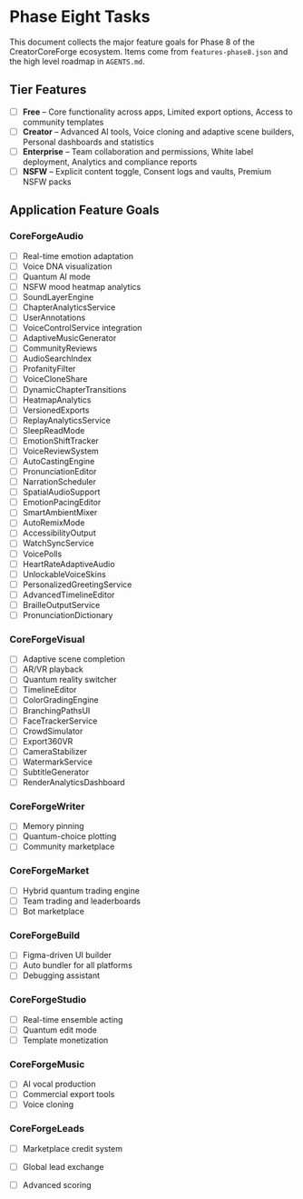# Phase Eight Tasks

This document collects the major feature goals for Phase 8 of the CreatorCoreForge ecosystem. Items come from `features-phase8.json` and the high level roadmap in `AGENTS.md`.

## Tier Features

- [ ] **Free** – Core functionality across apps, Limited export options, Access to community templates
- [ ] **Creator** – Advanced AI tools, Voice cloning and adaptive scene builders, Personal dashboards and statistics
- [ ] **Enterprise** – Team collaboration and permissions, White label deployment, Analytics and compliance reports
- [ ] **NSFW** – Explicit content toggle, Consent logs and vaults, Premium NSFW packs

## Application Feature Goals

### CoreForgeAudio
- [ ] Real-time emotion adaptation
- [ ] Voice DNA visualization
- [ ] Quantum AI mode
- [ ] NSFW mood heatmap analytics
- [ ] SoundLayerEngine
- [ ] ChapterAnalyticsService
- [ ] UserAnnotations
- [ ] VoiceControlService integration
- [ ] AdaptiveMusicGenerator
- [ ] CommunityReviews
- [ ] AudioSearchIndex
- [ ] ProfanityFilter
- [ ] VoiceCloneShare
- [ ] DynamicChapterTransitions
- [ ] HeatmapAnalytics
- [ ] VersionedExports
- [ ] ReplayAnalyticsService
- [ ] SleepReadMode
- [ ] EmotionShiftTracker
- [ ] VoiceReviewSystem
- [ ] AutoCastingEngine
- [ ] PronunciationEditor
- [ ] NarrationScheduler
- [ ] SpatialAudioSupport
- [ ] EmotionPacingEditor
- [ ] SmartAmbientMixer
- [ ] AutoRemixMode
- [ ] AccessibilityOutput
- [ ] WatchSyncService
- [ ] VoicePolls
- [ ] HeartRateAdaptiveAudio
- [ ] UnlockableVoiceSkins
- [ ] PersonalizedGreetingService
- [ ] AdvancedTimelineEditor
- [ ] BrailleOutputService
- [ ] PronunciationDictionary

### CoreForgeVisual
- [ ] Adaptive scene completion
- [ ] AR/VR playback
- [ ] Quantum reality switcher
- [ ] TimelineEditor
- [ ] ColorGradingEngine
- [ ] BranchingPathsUI
- [ ] FaceTrackerService
- [ ] CrowdSimulator
- [ ] Export360VR
- [ ] CameraStabilizer
- [ ] WatermarkService
- [ ] SubtitleGenerator
- [ ] RenderAnalyticsDashboard

### CoreForgeWriter
- [ ] Memory pinning
- [ ] Quantum-choice plotting
- [ ] Community marketplace

### CoreForgeMarket
- [ ] Hybrid quantum trading engine
- [ ] Team trading and leaderboards
- [ ] Bot marketplace

### CoreForgeBuild
- [ ] Figma-driven UI builder
- [ ] Auto bundler for all platforms
- [ ] Debugging assistant

### CoreForgeStudio
- [ ] Real-time ensemble acting
- [ ] Quantum edit mode
- [ ] Template monetization

### CoreForgeMusic
- [ ] AI vocal production
- [ ] Commercial export tools
- [ ] Voice cloning

### CoreForgeLeads
- [ ] Marketplace credit system
- [ ] Global lead exchange
- [ ] Advanced scoring

